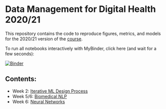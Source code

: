 # Data Management for Digital Health 2020/21

This repository contains the code to reproduce figures, metrics, and models for the 2020/21 version of the [course](https://hpi.de/digital-health-center/teaching/winter-term-2020-21/data-management-for-digital-health.html).

To run all notebooks interactively with MyBinder, click here (and wait for a few seconds):

[![Binder](https://mybinder.org/badge_logo.svg)](https://mybinder.org/v2/gh/hpi-dhc/dm4dh-2020/master)

## Contents:

* Week 2: [Iterative ML Design Process](1_ML_Intro.ipynb)
* Week 5/6: [Biomedical NLP](2_Biomedical_NLP.ipynb)
* Week 6: [Neural Networks](3_Neural_Networks.ipynb)
